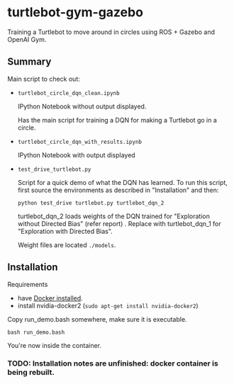 # turtlebot-gym-gazebo
Training a Turtlebot to move around in circles using ROS + Gazebo and OpenAI Gym.

## Summary
Main script to check out:
* `turtlebot_circle_dqn_clean.ipynb` 

   IPython Notebook without output displayed.
   
   Has the main script for training a DQN for making a Turtlebot go in a circle.
* `turtlebot_circle_dqn_with_results.ipynb` 
   
   IPython Notebook with output displayed
   
 * `test_drive_turtlebot.py`
 
    Script for a quick demo of what the DQN has learned. To run this script, first source the environments as described in "Installation" and then:
    
    `python test_drive turtlebot.py turtlebot_dqn_2`
    
    turtlebot_dqn_2 loads weights of the DQN trained for "Exploration without Directed Bias" (refer report) . Replace with turtlebot_dqn_1 for "Exploration with Directed Bias".
    
    Weight files are located `./models`.
    
   

## Installation 
Requirements
* have [Docker installed](https://docs.docker.com/install/linux/docker-ce/ubuntu/ "Title").
* install nvidia-docker2 (`sudo apt-get install nvidia-docker2`)


Copy run_demo.bash somewhere, make sure it is executable.

`bash run_demo.bash`

You're now inside the container. 


### TODO: Installation notes are unfinished: docker container is being rebuilt.
